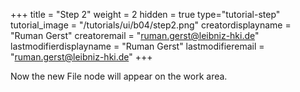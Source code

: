 +++
title = "Step 2"
weight = 2
hidden = true
type="tutorial-step"
tutorial_image = "/tutorials/ui/b04/step2.png"
creatordisplayname = "Ruman Gerst"
creatoremail = "ruman.gerst@leibniz-hki.de"
lastmodifierdisplayname = "Ruman Gerst"
lastmodifieremail = "ruman.gerst@leibniz-hki.de"
+++

Now the new File node will appear on the work area.